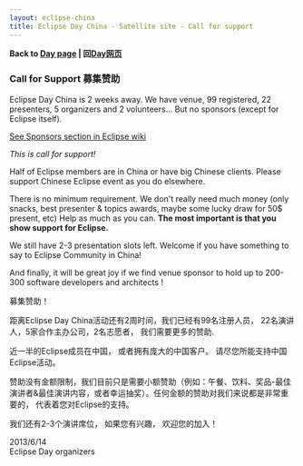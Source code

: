 ```yaml
---
layout: eclipse-china
title: Eclipse Day China - Satellite site - Call for support
---
```


<p><b>Back to <a href="/Day/">Day page</a> | 回<a href="/Day/">Day网页</a></b></p>

### Call for Support 募集赞助

Eclipse Day China is 2 weeks away. We have venue, 99 registered, 22 presenters, 5 organizers and 2 volunteers... But no sponsors (except for Eclipse itself).

[See Sponsors section in Eclipse wiki](http://wiki.eclipse.org/Eclipse_Day_China#Sponsors_.E8.B5.9E.E5.8A.A9)

*This is call for support!* 

Half of Eclipse members are in China or have big Chinese clients. Please support Chinese Eclipse event as you do elsewhere.

There is no minimum requirement. 
We don't really need much money (only snacks, best presenter & topics awards, maybe some lucky draw for 50$ present, etc)
Help as much as you can. **The most important is that you show support for Eclipse.**

We still have 2-3 presentation slots left. Welcome if you have something to say to Eclipse Community in China!

And finally, it will be great joy if we find venue sponsor to hold up to 200-300 software developers and architects !

募集赞助！

距离Eclipse Day China活动还有2周时间，我们已经有99名注册人员， 22名演讲人，5家合作主办公司，2名志愿者， 我们需要更多的赞助.

近一半的Eclipse成员在中国， 或者拥有庞大的中国客户。 请尽您所能支持中国Eclipse活动。

赞助没有金额限制，我们目前只是需要小额赞助（例如：午餐、饮料、奖品-最佳演讲者&最佳演讲内容，或者幸运抽奖）。任何金额的赞助对我们来说都是非常重要的， 代表着您对Eclipse的支持。

我们还有2-3个演讲席位， 如果您有兴趣， 欢迎您的加入！ 

2013/6/14  
Eclipse Day organizers